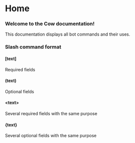 # Home

### Welcome to the Cow documentation!

This documentation displays all bot commands and their uses.

### Slash command format

#### \[text]

Required fields

#### (text)

Optional fields

#### \<text>

Several required fields with the same purpose

#### {text}

Several optional fields with the same purpose
